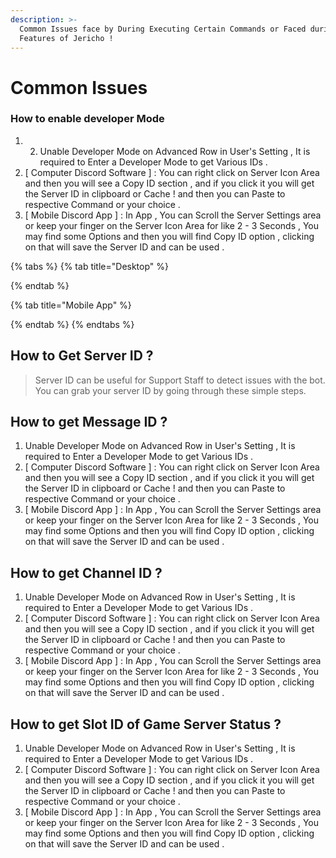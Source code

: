 ```yaml
---
description: >-
  Common Issues face by During Executing Certain Commands or Faced during
  Features of Jericho !
---
```


# Common Issues

### How to enable developer Mode

1. 2. Unable Developer Mode on Advanced Row in User's Setting , It is required to Enter a Developer Mode to get Various IDs .
3. \[ Computer Discord Software \] : You can right click on Server Icon Area and then you will see a Copy ID section , and if you click it you will get  the Server ID in clipboard or Cache ! and then you can Paste to respective Command or your choice .
4. \[ Mobile Discord App \] : In App , You can Scroll the Server Settings area or keep your finger on the Server Icon Area for like 2 - 3 Seconds , You may find some Options and then you will find Copy ID option , clicking on that will save the Server ID and can be used . 

{% tabs %}
{% tab title="Desktop" %}

{% endtab %}

{% tab title="Mobile App" %}

{% endtab %}
{% endtabs %}

## How to Get Server ID ?

> Server ID can be useful for Support Staff to detect issues with the bot. You can grab your server ID by going through these simple steps.

## How to get Message ID ?

1. Unable Developer Mode on Advanced Row in User's Setting , It is required to Enter a Developer Mode to get Various IDs .
2. \[ Computer Discord Software \] : You can right click on Server Icon Area and then you will see a Copy ID section , and if you click it you will get  the Server ID in clipboard or Cache ! and then you can Paste to respective Command or your choice .
3. \[ Mobile Discord App \] : In App , You can Scroll the Server Settings area or keep your finger on the Server Icon Area for like 2 - 3 Seconds , You may find some Options and then you will find Copy ID option , clicking on that will save the Server ID and can be used . 



## How to get Channel ID ?

1. Unable Developer Mode on Advanced Row in User's Setting , It is required to Enter a Developer Mode to get Various IDs .
2. \[ Computer Discord Software \] : You can right click on Server Icon Area and then you will see a Copy ID section , and if you click it you will get  the Server ID in clipboard or Cache ! and then you can Paste to respective Command or your choice .
3. \[ Mobile Discord App \] : In App , You can Scroll the Server Settings area or keep your finger on the Server Icon Area for like 2 - 3 Seconds , You may find some Options and then you will find Copy ID option , clicking on that will save the Server ID and can be used . 

## How to get Slot ID of Game Server Status ?

1. Unable Developer Mode on Advanced Row in User's Setting , It is required to Enter a Developer Mode to get Various IDs .
2. \[ Computer Discord Software \] : You can right click on Server Icon Area and then you will see a Copy ID section , and if you click it you will get  the Server ID in clipboard or Cache ! and then you can Paste to respective Command or your choice .
3. \[ Mobile Discord App \] : In App , You can Scroll the Server Settings area or keep your finger on the Server Icon Area for like 2 - 3 Seconds , You may find some Options and then you will find Copy ID option , clicking on that will save the Server ID and can be used . 

